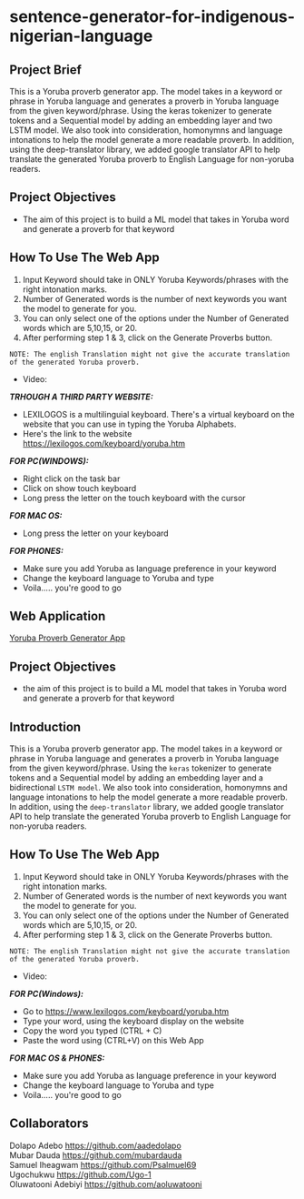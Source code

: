 # sentence-generator-for-indigenous-nigerian-language
## Project Brief
This is a Yoruba proverb generator app. The model takes in a keyword or phrase in Yoruba language and generates a proverb in Yoruba language from the given keyword/phrase. Using the keras tokenizer to generate tokens and a Sequential model by adding an embedding layer and two LSTM model. We also took into consideration, homonymns and language intonations to help the model generate a more readable proverb. In addition, using the deep-translator library, we added google translator API to help translate the generated Yoruba proverb to English Language for non-yoruba readers.

## Project Objectives
- The aim of this project is to build a ML model that takes in Yoruba word and generate a proverb for that keyword

## How To Use The Web App

1. Input Keyword should take in ONLY Yoruba Keywords/phrases with the right intonation marks.
2. Number of Generated words is the number of next keywords you want the model to generate for you.
3. You can only select one of the options under the Number of Generated words which are 5,10,15, or 20.
4. After performing step 1 & 3, click on the Generate Proverbs button.

`NOTE: The english Translation might not give the accurate translation of the generated Yoruba proverb.`

- Video:

***TRHOUGH A THIRD PARTY WEBSITE:***
- LEXILOGOS is a multilinguial keyboard. There's a virtual keyboard on the website that you can use in typing the Yoruba Alphabets.
- Here's the link to the website https://lexilogos.com/keyboard/yoruba.htm

***FOR PC(WINDOWS):***
- Right click on the task bar
- Click on show touch keyboard
- Long press the letter on the touch keyboard with the cursor
        
***FOR MAC OS:***
- Long press the letter on your keyboard

***FOR PHONES:***
- Make sure you add Yoruba as language preference in your keyword
- Change the keyboard language to Yoruba and type
- Voila..... you're good to go

## Web Application
[Yoruba Proverb Generator App](https://aadedolapo-sentence-generator-for-indigenous-nigeria-app-8vkc1t.streamlitapp.com/)


## Project Objectives
- the aim of this project is to build a ML model that takes in Yoruba word and generate a proverb for that keyword

## Introduction
This is a Yoruba proverb generator app. The model takes in a keyword or phrase in Yoruba language and generates a proverb in Yoruba language from the given keyword/phrase. Using the `keras` tokenizer to generate tokens and a Sequential model by adding an embedding layer and a bidirectional `LSTM model`. We also took into consideration, homonymns and language intonations to help the model generate a more readable proverb. In addition, using the `deep-translator` library, we added google translator API to help translate the generated Yoruba proverb to English Language for non-yoruba readers.

## How To Use The Web App

1. Input Keyword should take in ONLY Yoruba Keywords/phrases with the right intonation marks.
2. Number of Generated words is the number of next keywords you want the model to generate for you.
3. You can only select one of the options under the Number of Generated words which are 5,10,15, or 20.
4. After performing step 1 & 3, click on the Generate Proverbs button.

`NOTE: The english Translation might not give the accurate translation of the generated Yoruba proverb.`

- Video:

***FOR PC(Windows):***
- Go to https://www.lexilogos.com/keyboard/yoruba.htm
- Type your word, using the keyboard display on the website
- Copy the word you typed (CTRL + C)
- Paste the word using (CTRL+V) on this Web App
        
***FOR MAC OS & PHONES:***
- Make sure you add Yoruba as language preference in your keyword
- Change the keyboard language to Yoruba and type
- Voila..... you're good to go

## Collaborators

Dolapo Adebo https://github.com/aadedolapo  
Mubar Dauda https://github.com/mubardauda  
Samuel Iheagwam https://github.com/Psalmuel69  
Ugochukwu https://github.com/Ugo-1  
Oluwatooni Adebiyi https://github.com/aoluwatooni  
